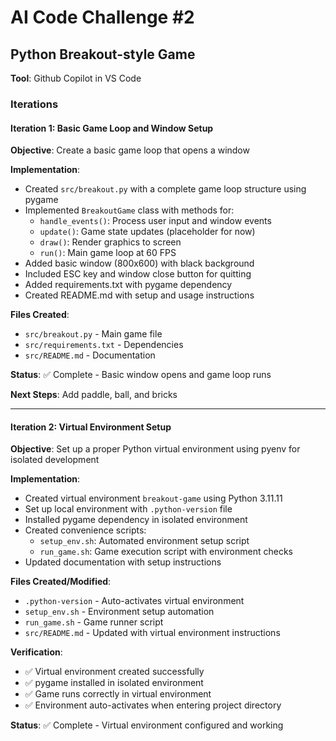 # AI Code Challenge #2

## Python Breakout-style Game

**Tool**: Github Copilot in VS Code


### Iterations

#### Iteration 1: Basic Game Loop and Window Setup

**Objective**: Create a basic game loop that opens a window

**Implementation**:
- Created `src/breakout.py` with a complete game loop structure using pygame
- Implemented `BreakoutGame` class with methods for:
  - `handle_events()`: Process user input and window events
  - `update()`: Game state updates (placeholder for now)
  - `draw()`: Render graphics to screen
  - `run()`: Main game loop at 60 FPS
- Added basic window (800x600) with black background
- Included ESC key and window close button for quitting
- Added requirements.txt with pygame dependency
- Created README.md with setup and usage instructions

**Files Created**:
- `src/breakout.py` - Main game file
- `src/requirements.txt` - Dependencies
- `src/README.md` - Documentation

**Status**: ✅ Complete - Basic window opens and game loop runs

**Next Steps**: Add paddle, ball, and bricks

---

#### Iteration 2: Virtual Environment Setup

**Objective**: Set up a proper Python virtual environment using pyenv for isolated development

**Implementation**:
- Created virtual environment `breakout-game` using Python 3.11.11
- Set up local environment with `.python-version` file
- Installed pygame dependency in isolated environment
- Created convenience scripts:
  - `setup_env.sh`: Automated environment setup script
  - `run_game.sh`: Game execution script with environment checks
- Updated documentation with setup instructions

**Files Created/Modified**:
- `.python-version` - Auto-activates virtual environment
- `setup_env.sh` - Environment setup automation
- `run_game.sh` - Game runner script
- `src/README.md` - Updated with virtual environment instructions

**Verification**:
- ✅ Virtual environment created successfully
- ✅ pygame installed in isolated environment
- ✅ Game runs correctly in virtual environment
- ✅ Environment auto-activates when entering project directory

**Status**: ✅ Complete - Virtual environment configured and working






